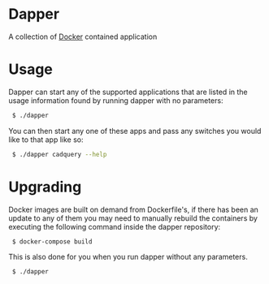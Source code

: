 # Dapper

A collection of [Docker](https://docker.com) contained application

# Usage

Dapper can start any of the supported applications that are listed in the usage information found by running dapper with no parameters:

```bash
 $ ./dapper
```


You can then start any one of these apps and pass any switches you would like to that app like so:

```bash
 $ ./dapper cadquery --help
```

# Upgrading

Docker images are built on demand from Dockerfile's, if there has been an update to any of them you may need to manually rebuild the containers by executing the following command inside the dapper repository:

```bash
 $ docker-compose build
```

This is also done for you when you run dapper without any parameters.

```bash
 $ ./dapper
```
